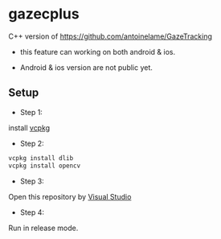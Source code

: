 # gazecplus

C++ version of https://github.com/antoinelame/GazeTracking

- this feature can working on both android & ios.

- Android & ios version are not public yet.

## Setup

- Step 1:

install [vcpkg](https://github.com/Microsoft/vcpkg/)

- Step 2: 

```bash
vcpkg install dlib
vcpkg install opencv
```

- Step 3:

Open this repository by [Visual Studio](https://visualstudio.microsoft.com/)

- Step 4:

Run in release mode.
